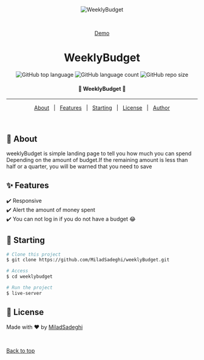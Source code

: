 <div align="center" id="top"> 
  <img src="https://s4.uupload.ir/files/weeklybudget_zzlg.png" alt="WeeklyBudget" />

  &#xa0;

  <a href="https://miladsadeghi.github.io/weeklyBudget/">Demo</a>
</div>

<h1 align="center">WeeklyBudget</h1>

<p align="center">
  <img alt="GitHub top language" src="https://img.shields.io/github/languages/top/MiladSadeghi/weeklyBudget?style=for-the-badge">

  <img alt="GitHub language count" src="https://img.shields.io/github/languages/count/MiladSadeghi/weeklyBudget?style=for-the-badge">

  <img alt="GitHub repo size" src="https://img.shields.io/github/repo-size/MiladSadeghi/weeklyBudget?style=flat-square">
</p>

<!-- Status -->

<h4 align="center"> 
	🚀 WeeklyBudget 🚀
</h4> 

<hr>

<p align="center">
  <a href="#dart-about">About</a> &#xa0; | &#xa0; 
  <a href="#sparkles-features">Features</a> &#xa0; | &#xa0;
  <a href="#checkered_flag-starting">Starting</a> &#xa0; | &#xa0;
  <a href="#memo-license">License</a> &#xa0; | &#xa0;
  <a href="https://github.com/MiladSadeghi" target="_blank">Author</a>
</p>

<br>

## :dart: About ##

weeklyBudget is simple landing page to tell you how much you can spend Depending on the amount of budget.If the remaining amount is less than half or a quarter, you will be warned that you need to save

## :sparkles: Features ##

:heavy_check_mark: Responsive\
:heavy_check_mark: Alert the amount of money spent\
:heavy_check_mark: You can not log in if you do not have a budget :joy:


## :checkered_flag: Starting ##

```bash
# Clone this project
$ git clone https://github.com/MiladSadeghi/weeklyBudget.git

# Access
$ cd weeklybudget

# Run the project
$ live-server

```

## :memo: License ##
Made with :heart: by <a href="https://github.com/MiladSadeghi" target="_blank">MiladSadeghi</a>

&#xa0;

<a href="#top">Back to top</a>
